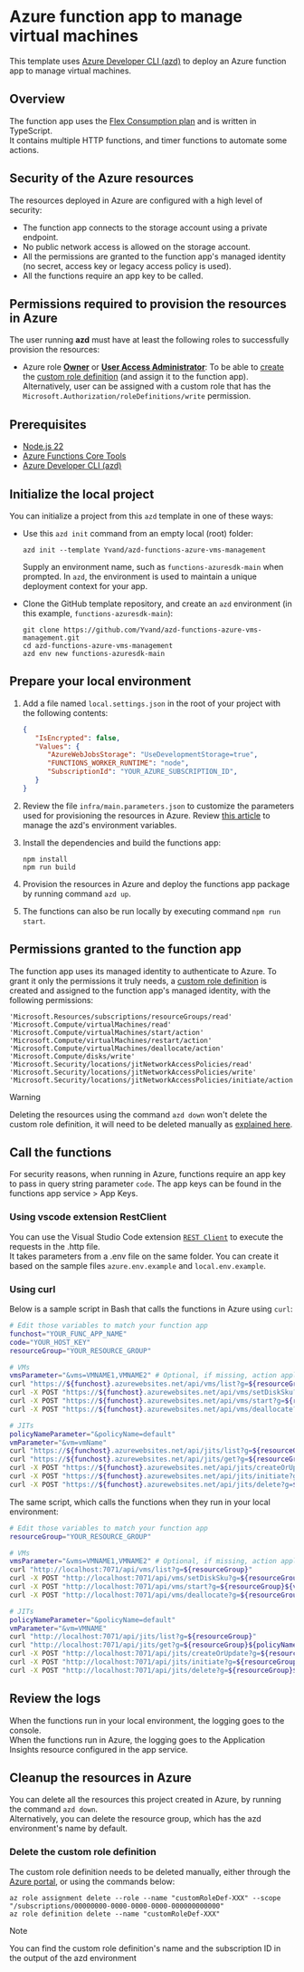 <!--
---
name: Azure function app to manage virtual machines
description: This template uses Azure Developer CLI (azd) to deploy an Azure function app to manage virtual machines running in Azure.
page_type: sample
languages:
- azdeveloper
- bicep
- nodejs
- typescript
products:
- azure-functions
urlFragment: azd-functions-azure-vms-management
---
-->

# Azure function app to manage virtual machines

This template uses [Azure Developer CLI (azd)](https://aka.ms/azd) to deploy an Azure function app to manage virtual machines.

## Overview

The function app uses the [Flex Consumption plan](https://learn.microsoft.com/azure/azure-functions/flex-consumption-plan) and is written in TypeScript.  
It contains multiple HTTP functions, and timer functions to automate some actions.

## Security of the Azure resources

The resources deployed in Azure are configured with a high level of security: 
- The function app connects to the storage account using a private endpoint.
- No public network access is allowed on the storage account.
- All the permissions are granted to the function app's managed identity (no secret, access key or legacy access policy is used).
- All the functions require an app key to be called.

## Permissions required to provision the resources in Azure

The user running **azd** must have at least the following roles to successfully provision the resources:

- Azure role **[Owner](https://learn.microsoft.com/azure/role-based-access-control/built-in-roles#owner)** or **[User Access Administrator](https://learn.microsoft.com/azure/role-based-access-control/built-in-roles#user-access-administrator)**: To be able to [create](https://learn.microsoft.com/azure/role-based-access-control/custom-roles-rest#create-a-custom-role) the [custom role definition](#Permissions-granted-to-the-function-app) (and assign it to the function app). Alternatively, user can be assigned with a custom role that has the `Microsoft.Authorization/roleDefinitions/write` permission.

## Prerequisites

- [Node.js 22](https://www.nodejs.org/)
- [Azure Functions Core Tools](https://learn.microsoft.com/azure/azure-functions/functions-run-local)
- [Azure Developer CLI (azd)](https://learn.microsoft.com/azure/developer/azure-developer-cli/install-azd)

## Initialize the local project

You can initialize a project from this `azd` template in one of these ways:

- Use this `azd init` command from an empty local (root) folder:

    ```shell
    azd init --template Yvand/azd-functions-azure-vms-management
    ```

    Supply an environment name, such as `functions-azuresdk-main` when prompted. In `azd`, the environment is used to maintain a unique deployment context for your app.

- Clone the GitHub template repository, and create an `azd` environment (in this example, `functions-azuresdk-main`):

    ```shell
    git clone https://github.com/Yvand/azd-functions-azure-vms-management.git
    cd azd-functions-azure-vms-management
    azd env new functions-azuresdk-main
    ```

## Prepare your local environment

1. Add a file named `local.settings.json` in the root of your project with the following contents:

   ```json
   {
      "IsEncrypted": false,
      "Values": {
         "AzureWebJobsStorage": "UseDevelopmentStorage=true",
         "FUNCTIONS_WORKER_RUNTIME": "node",
         "SubscriptionId": "YOUR_AZURE_SUBSCRIPTION_ID",
      }
   }
   ```

1. Review the file `infra/main.parameters.json` to customize the parameters used for provisioning the resources in Azure. Review [this article](https://learn.microsoft.com/azure/developer/azure-developer-cli/manage-environment-variables) to manage the azd's environment variables.

1. Install the dependencies and build the functions app:

   ```shell
   npm install
   npm run build
   ```

1. Provision the resources in Azure and deploy the functions app package by running command `azd up`.

1. The functions can also be run locally by executing command `npm run start`.

## Permissions granted to the function app

The function app uses its managed identity to authenticate to Azure. To grant it only the permissions it truly needs, a [custom role definition](infra/app/permissions.bicep#L7) is created and assigned to the function app's managed identity, with the following permissions:

```bicep
'Microsoft.Resources/subscriptions/resourceGroups/read'
'Microsoft.Compute/virtualMachines/read'
'Microsoft.Compute/virtualMachines/start/action'
'Microsoft.Compute/virtualMachines/restart/action'
'Microsoft.Compute/virtualMachines/deallocate/action'
'Microsoft.Compute/disks/write'
'Microsoft.Security/locations/jitNetworkAccessPolicies/read'
'Microsoft.Security/locations/jitNetworkAccessPolicies/write'
'Microsoft.Security/locations/jitNetworkAccessPolicies/initiate/action'
```

> [!WARNING]
> Deleting the resources using the command `azd down` won't delete the custom role definition, it will need to be deleted manually as [explained here](#Delete-the-custom-role-definition).

## Call the functions

For security reasons, when running in Azure, functions require an app key to pass in query string parameter `code`. The app keys can be found in the functions app service > App Keys.  

### Using vscode extension RestClient

You can use the Visual Studio Code extension [`REST Client`](https://marketplace.visualstudio.com/items?itemName=humao.rest-client) to execute the requests in the .http file.  
It takes parameters from a .env file on the same folder. You can create it based on the sample files `azure.env.example` and `local.env.example`.

### Using curl

Below is a sample script in Bash that calls the functions in Azure using `curl`:

```bash
# Edit those variables to match your function app
funchost="YOUR_FUNC_APP_NAME"
code="YOUR_HOST_KEY"
resourceGroup="YOUR_RESOURCE_GROUP"

# VMs
vmsParameter="&vms=VMNAME1,VMNAME2" # Optional, if missing, action applies to all VMs in the resource group
curl "https://${funchost}.azurewebsites.net/api/vms/list?g=${resourceGroup}"
curl -X POST "https://${funchost}.azurewebsites.net/api/vms/setDiskSku?g=${resourceGroup}${vmsParameter}"
curl -X POST "https://${funchost}.azurewebsites.net/api/vms/start?g=${resourceGroup}${vmsParameter}"
curl -X POST "https://${funchost}.azurewebsites.net/api/vms/deallocate?g=${resourceGroup}${vmsParameter}}&nowait"

# JITs
policyNameParameter="&policyName=default"
vmParameter="&vm=vmName"
curl "https://${funchost}.azurewebsites.net/api/jits/list?g=${resourceGroup}"
curl "https://${funchost}.azurewebsites.net/api/jits/get?g=${resourceGroup}${policyNameParameter}${vmParameter}"
curl -X POST "https://${funchost}.azurewebsites.net/api/jits/createOrUpdate?g=${resourceGroup}${policyNameParameter}${vmParameter}"
curl -X POST "https://${funchost}.azurewebsites.net/api/jits/initiate?g=${resourceGroup}${policyNameParameter}${vmParameter}"
curl -X POST "https://${funchost}.azurewebsites.net/api/jits/delete?g=${resourceGroup}${policyNameParameter}"
```

The same script, which calls the functions when they run in your local environment:

```bash
# Edit those variables to match your function app
resourceGroup="YOUR_RESOURCE_GROUP"

# VMs
vmsParameter="&vms=VMNAME1,VMNAME2" # Optional, if missing, action applies to all VMs in the resource group
curl "http://localhost:7071/api/vms/list?g=${resourceGroup}"
curl -X POST "http://localhost:7071/api/vms/setDiskSku?g=${resourceGroup}${vmsParameter}"
curl -X POST "http://localhost:7071/api/vms/start?g=${resourceGroup}${vmsParameter}"
curl -X POST "http://localhost:7071/api/vms/deallocate?g=${resourceGroup}${vmsParameter}}&nowait"

# JITs
policyNameParameter="&policyName=default"
vmParameter="&vm=VMNAME"
curl "http://localhost:7071/api/jits/list?g=${resourceGroup}"
curl "http://localhost:7071/api/jits/get?g=${resourceGroup}${policyNameParameter}${vmParameter}"
curl -X POST "http://localhost:7071/api/jits/createOrUpdate?g=${resourceGroup}${policyNameParameter}${vmParameter}"
curl -X POST "http://localhost:7071/api/jits/initiate?g=${resourceGroup}${policyNameParameter}${vmParameter}"
curl -X POST "http://localhost:7071/api/jits/delete?g=${resourceGroup}${policyNameParameter}"
```

## Review the logs

When the functions run in your local environment, the logging goes to the console.  
When the functions run in Azure, the logging goes to the Application Insights resource configured in the app service.  

## Cleanup the resources in Azure

You can delete all the resources this project created in Azure, by running the command `azd down`.  
Alternatively, you can delete the resource group, which has the azd environment's name by default.

### Delete the custom role definition

The custom role definition needs to be deleted manually, either through the [Azure portal](https://portal.azure.com/#blade/Microsoft_Azure_Billing/SubscriptionsBlade), or using the commands below:

```shell
az role assignment delete --role --name "customRoleDef-XXX" --scope "/subscriptions/00000000-0000-0000-0000-000000000000"
az role definition delete --name "customRoleDef-XXX"
```

> [!NOTE]
> You can find the custom role definition's name and the subscription ID in the output of the azd environment
